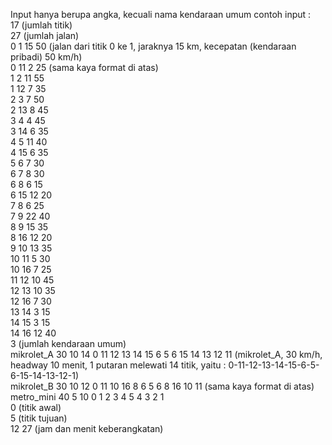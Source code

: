 Input hanya berupa angka, kecuali nama kendaraan umum
contoh input :<br>
17 (jumlah titik)<br>
27 (jumlah jalan)<br>
0 1 15 50 (jalan dari titik 0 ke 1, jaraknya 15 km, kecepatan (kendaraan pribadi) 50 km/h)<br>
0 11 2 25 (sama kaya format di atas)<br>
1 2 11 55<br>
1 12 7 35<br>
2 3 7 50<br>
2 13 8 45<br>
3 4 4 45<br>
3 14 6 35<br>
4 5 11 40<br>
4 15 6 35<br>
5 6 7 30<br>
6 7 8 30<br>
6 8 6 15<br>
6 15 12 20<br>
7 8 6 25<br>
7 9 22 40<br>
8 9 15 35<br>
8 16 12 20<br>
9 10 13 35<br>
10 11 5 30<br>
10 16 7 25<br>
11 12 10 45<br>
12 13 10 35<br>
12 16 7 30<br>
13 14 3 15<br>
14 15 3 15<br>
14 16 12 40<br>
3 (jumlah kendaraan umum)<br>
mikrolet_A 30 10 14 0 11 12 13 14 15 6 5 6 15 14 13 12 11 (mikrolet_A, 30 km/h, headway 10 menit, 1 putaran melewati 14 titik, yaitu : 0-11-12-13-14-15-6-5-6-15-14-13-12-1)<br>
mikrolet_B 30 10 12 0 11 10 16 8 6 5 6 8 16 10 11 (sama kaya format di atas)<br>
metro_mini 40 5 10 0 1 2 3 4 5 4 3 2 1<br>
0 (titik awal)<br>
5 (titik tujuan)<br>
12 27 (jam dan menit keberangkatan)<br>
